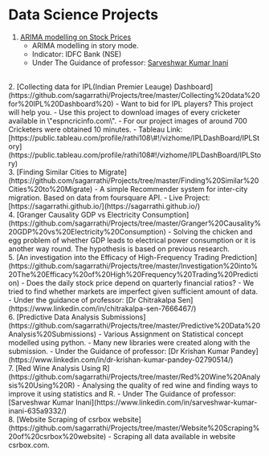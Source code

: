 # **Data Science Projects**
1. [ARIMA modelling on Stock Prices](https://github.com/sagarrathi/Projects/tree/master/Arima%20modeling%20on%20Stock%20Prices)
    - ARIMA modelling in story mode.
    - Indicator: IDFC Bank (NSE)
    - Under The Guidance of professor: [Sarveshwar Kumar Inani](https://www.linkedin.com/in/sarveshwar-kumar-inani-635a9332/)
<br/>
2. [Collecting data for IPL(Indian Premier Leauge) Dashboard](https://github.com/sagarrathi/Projects/tree/master/Collecting%20data%20for%20IPL%20Dashboard%20)
    - Want to bid for IPL players? This project will help you.
    - Use this project to download images of every cricketer available in \"espncricinfo.com\".
    - For our project images of around 700 Cricketers were obtained 10 minutes.
    - Tableau Link: [https://public.tableau.com/profile/rathi108\#!/vizhome/IPLDashBoard/IPLStory](https://public.tableau.com/profile/rathi108#!/vizhome/IPLDashBoard/IPLStory)
<br/>
3. [Finding Similar Cities to Migrate](https://github.com/sagarrathi/Projects/tree/master/Finding%20Similar%20Cities%20to%20Migrate)
    - A simple Recommender system for inter-city migration. Based on data from foursquare API.
    - Live Project: [https://sagarrathi.github.io/](https://sagarrathi.github.io/)
<br/>
4. [Granger Causality GDP vs Electricity Consumption](https://github.com/sagarrathi/Projects/tree/master/Granger%20Causality%20GDP%20vs%20Electricity%20Consumption)
    - Solving the chicken and egg problem of whether GDP leads to electrical power consumption or it is another way round. The hypothesis is based on previous research.
<br/>
5. [An investigation into the Efficacy of High-Frequency Trading Prediction](https://github.com/sagarrathi/Projects/tree/master/Investigation%20into%20The%20Efficacy%20of%20High%20Frequency%20Trading%20Prediction)
    - Does the daily stock price depend on quarterly financial ratios?
    - We tried to find whether markets are imperfect given sufficient amount of data.
    - Under the guidance of professor: [Dr Chitrakalpa Sen](https://www.linkedin.com/in/chitrakalpa-sen-7666467/)
<br/>
6. [Predictive Data Analysis Submissions](https://github.com/sagarrathi/Projects/tree/master/Predictive%20Data%20Analysis%20Submissions)
    - Various Assignment on Statistical concept modelled using python.
    - Many new libraries were created along with the submission.
    - Under the Guidance of professor: [Dr Krishan Kumar Pandey](https://www.linkedin.com/in/dr-krishan-kumar-pandey-02790514/)
<br/>
7. [Red Wine Analysis Using R](https://github.com/sagarrathi/Projects/tree/master/Red%20Wine%20Analysis%20Using%20R)
    - Analysing the quality of red wine and finding ways to improve it using statistics and R.
    - Under The Guidance of professor: [Sarveshwar Kumar Inani](https://www.linkedin.com/in/sarveshwar-kumar-inani-635a9332/)
<br/>
8. [Website Scraping of csrbox website](https://github.com/sagarrathi/Projects/tree/master/Website%20Scraping%20of%20csrbox%20website)
    - Scraping all data available in website csrbox.com.
